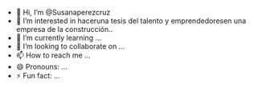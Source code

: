 - 👋 Hi, I’m @Susanaperezcruz
- 👀 I’m interested in haceruna tesis del talento y emprendedoresen una empresa de la construcción..
- 🌱 I’m currently learning ...
- 💞️ I’m looking to collaborate on ...
- 📫 How to reach me ...
- 😄 Pronouns: ...
- ⚡ Fun fact: ...

<!---
Susanaperezcruz/Susanaperezcruz is a ✨ special ✨ repository because its `README.md` (this file) appears on your GitHub profile.
You can click the Preview link to take a look at your changes.
--->
